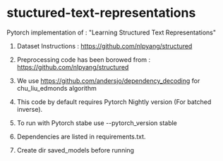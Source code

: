 # stuctured-text-representations
Pytorch implementation of : "Learning Structured Text Representations"

1. Dataset Instructions : https://github.com/nlpyang/structured
2. Preprocessing code has been borowed from : https://github.com/nlpyang/structured
3. We use https://github.com/andersjo/dependency_decoding for chu_liu_edmonds algorithm

4. This code by default requires Pytorch Nightly version (For batched inverse).
5. To run with Pytorch stabe use --pytorch_version stable

6. Dependencies are listed in requirements.txt.
7. Create dir saved_models before running

